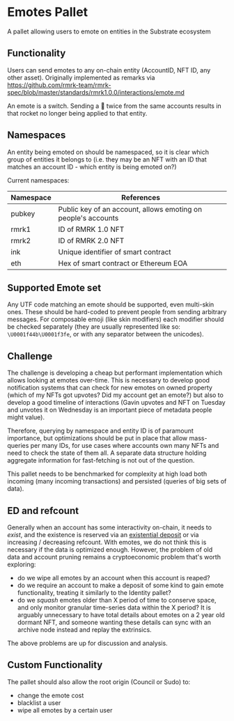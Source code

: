 # Emotes Pallet

A pallet allowing users to emote on entities in the Substrate ecosystem

## Functionality

Users can send emotes to any on-chain entity (AccountID, NFT ID, any other asset). Originally implemented as remarks via https://github.com/rmrk-team/rmrk-spec/blob/master/standards/rmrk1.0.0/interactions/emote.md

An emote is a switch. Sending a 🚀 twice from the same accounts results in that rocket no longer being applied to that entity.

## Namespaces

An entity being emoted on should be namespaced, so it is clear which group of entities it belongs to (i.e. they may be an NFT with an ID that matches an account ID - which entity is being emoted on?)

Current namespaces:

|Namespace|References|
|----|----|
|pubkey|Public key of an account, allows emoting on people's accounts|
|rmrk1|ID of RMRK 1.0 NFT|
|rmrk2|ID of RMRK 2.0 NFT|
|ink|Unique identifier of smart contract|
|eth|Hex of smart contract or Ethereum EOA|

## Supported Emote set

Any UTF code matching an emote should be supported, even multi-skin ones. These should be hard-coded to prevent people from sending arbitrary messages. For composable emoji (like skin modifiers) each modifier should be checked separately (they are usually represented like so: `\U0001f44b\U0001f3fe`, or with any separator between the unicodes).

## Challenge

The challenge is developing a cheap but performant implementation which allows looking at emotes over-time. This is necessary to develop good notification systems that can check for new emotes on owned property (which of my NFTs got upvotes? Did my account get an emote?) but also to develop a good timeline of interactions (Gavin upvotes and NFT on Tuesday and unvotes it on Wednesday is an important piece of metadata people might value).

Therefore, querying by namespace and entity ID is of paramount importance, but optimizations should be put in place that allow mass-queries per many IDs, for use cases where accounts own many NFTs and need to check the state of them all. A separate data structure holding aggregate information for fast-fetching is not out of the question.

This pallet needs to be benchmarked for complexity at high load both incoming (many incoming transactions) and persisted (queries of big sets of data).

## ED and refcount

Generally when an account has some interactivity on-chain, it needs to *exist*, and the existence is reserved via an [existential deposit](https://wiki.polkadot.network/docs/en/build-protocol-info#existential-deposit) or via increasing / decreasing refcount. With emotes, we do not think this is necessary if the data is optimized enough. However, the problem of old data and account pruning remains a cryptoeconomic problem that's worth exploring:

- do we wipe all emotes by an account when this account is reaped?
- do we require an account to make a deposit of some kind to gain emote functionality, treating it similarly to the Identity pallet?
- do we *squash* emotes older than X period of time to conserve space, and only monitor granular time-series data within the X period? It is arguably unnecessary to have total details about emotes on a 2 year old dormant NFT, and someone wanting these details can sync with an archive node instead and replay the extrinsics.

The above problems are up for discussion and analysis.

## Custom Functionality

The pallet should also allow the root origin (Council or Sudo) to:

- change the emote cost
- blacklist a user
- wipe all emotes by a certain user
